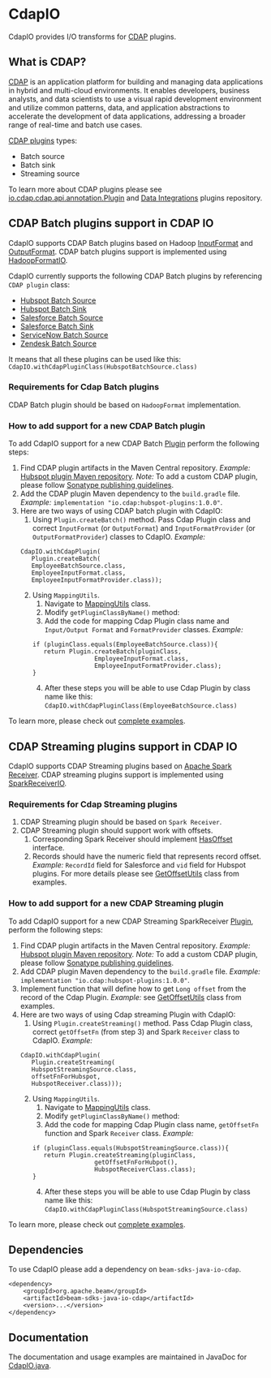 <!--
    Licensed to the Apache Software Foundation (ASF) under one
    or more contributor license agreements.  See the NOTICE file
    distributed with this work for additional information
    regarding copyright ownership.  The ASF licenses this file
    to you under the Apache License, Version 2.0 (the
    "License"); you may not use this file except in compliance
    with the License.  You may obtain a copy of the License at

      http://www.apache.org/licenses/LICENSE-2.0

    Unless required by applicable law or agreed to in writing,
    software distributed under the License is distributed on an
    "AS IS" BASIS, WITHOUT WARRANTIES OR CONDITIONS OF ANY
    KIND, either express or implied.  See the License for the
    specific language governing permissions and limitations
    under the License.
-->

# CdapIO
CdapIO provides I/O transforms for [CDAP](https://cdap.io/) plugins.

## What is CDAP?

[CDAP](https://cdap.io/) is an application platform for building and managing data applications in hybrid and multi-cloud environments.
It enables developers, business analysts, and data scientists to use a visual rapid development environment and utilize common patterns,
data, and application abstractions to accelerate the development of data applications, addressing a broader range of real-time and batch use cases.

[CDAP plugins](https://github.com/data-integrations) types:
- Batch source
- Batch sink
- Streaming source

To learn more about CDAP plugins please see [io.cdap.cdap.api.annotation.Plugin](https://javadoc.io/static/io.cdap.cdap/cdap-api/6.7.2/io/cdap/cdap/api/annotation/Plugin.html) and [Data Integrations](https://github.com/data-integrations) plugins repository.

## CDAP Batch plugins support in CDAP IO

CdapIO supports CDAP Batch plugins based on Hadoop [InputFormat](https://hadoop.apache.org/docs/stable/api/org/apache/hadoop/mapred/InputFormat.html) and [OutputFormat](https://hadoop.apache.org/docs/stable/api/org/apache/hadoop/mapred/OutputFormat.html).
CDAP batch plugins support is implemented using [HadoopFormatIO](https://beam.apache.org/documentation/io/built-in/hadoop/).

CdapIO currently supports the following CDAP Batch plugins by referencing `CDAP plugin` class:
* [Hubspot Batch Source](https://github.com/data-integrations/hubspot/blob/develop/src/main/java/io/cdap/plugin/hubspot/source/batch/HubspotBatchSource.java)
* [Hubspot Batch Sink](https://github.com/data-integrations/hubspot/blob/develop/src/main/java/io/cdap/plugin/hubspot/sink/batch/HubspotBatchSink.java)
* [Salesforce Batch Source](https://github.com/data-integrations/salesforce/blob/develop/src/main/java/io/cdap/plugin/salesforce/plugin/source/batch/SalesforceBatchSource.java)
* [Salesforce Batch Sink](https://github.com/data-integrations/salesforce/blob/develop/src/main/java/io/cdap/plugin/salesforce/plugin/sink/batch/SalesforceBatchSink.java)
* [ServiceNow Batch Source](https://github.com/data-integrations/servicenow-plugins/blob/develop/src/main/java/io/cdap/plugin/servicenow/source/ServiceNowSource.java)
* [Zendesk Batch Source](https://github.com/data-integrations/zendesk/blob/develop/src/main/java/io/cdap/plugin/zendesk/source/batch/ZendeskBatchSource.java)

It means that all these plugins can be used like this:
``CdapIO.withCdapPluginClass(HubspotBatchSource.class)``

### Requirements for Cdap Batch plugins

CDAP Batch plugin should be based on `HadoopFormat` implementation.

### How to add support for a new CDAP Batch plugin

To add CdapIO support for a new CDAP Batch [Plugin](src/main/java/org/apache/beam/sdk/io/cdap/Plugin.java) perform the following steps:
1. Find CDAP plugin artifacts in the Maven Central repository. *Example:* [Hubspot plugin Maven repository](https://mvnrepository.com/artifact/io.cdap/hubspot-plugins/1.0.0). *Note:* To add a custom CDAP plugin, please follow [Sonatype publishing guidelines](https://central.sonatype.org/publish/).
2. Add the CDAP plugin Maven dependency to the `build.gradle` file. *Example:* ``implementation "io.cdap:hubspot-plugins:1.0.0"``.
3. Here are two ways of using CDAP batch plugin with CdapIO:
   1. Using `Plugin.createBatch()` method. Pass Cdap Plugin class and correct `InputFormat` (or `OutputFormat`) and `InputFormatProvider` (or `OutputFormatProvider`) classes to CdapIO. *Example:*
   ```
   CdapIO.withCdapPlugin(
      Plugin.createBatch(
      EmployeeBatchSource.class,
      EmployeeInputFormat.class,
      EmployeeInputFormatProvider.class));
   ```
   2. Using `MappingUtils`.
      1. Navigate to [MappingUtils](src/main/java/org/apache/beam/sdk/io/cdap/MappingUtils.java) class.
      2. Modify `getPluginClassByName()` method:
      3. Add the code for mapping Cdap Plugin class name and `Input/Output Format` and `FormatProvider` classes.
      *Example:*
      ```
      if (pluginClass.equals(EmployeeBatchSource.class)){
         return Plugin.createBatch(pluginClass,
                       EmployeeInputFormat.class,
                       EmployeeInputFormatProvider.class);
      }
      ```
      4. After these steps you will be able to use Cdap Plugin by class name like this: ``CdapIO.withCdapPluginClass(EmployeeBatchSource.class)``

To learn more, please check out [complete examples](https://github.com/apache/beam/tree/master/examples/java/cdap/src/main/java/org/apache/beam/examples/complete/cdap).

## CDAP Streaming plugins support in CDAP IO

CdapIO supports CDAP Streaming plugins based on [Apache Spark Receiver](https://spark.apache.org/docs/2.4.0/streaming-custom-receivers.html).
CDAP streaming plugins support is implemented using [SparkReceiverIO](https://github.com/apache/beam/tree/master/sdks/java/io/sparkreceiver).

### Requirements for Cdap Streaming plugins

1. CDAP Streaming plugin should be based on `Spark Receiver`.
2. CDAP Streaming plugin should support work with offsets.
   1. Corresponding Spark Receiver should implement [HasOffset](https://github.com/apache/beam/blob/master/sdks/java/io/sparkreceiver/src/main/java/org/apache/beam/sdk/io/sparkreceiver/HasOffset.java) interface.
   2. Records should have the numeric field that represents record offset. *Example:* `RecordId` field for Salesforce and `vid` field for Hubspot plugins.
   For more details please see [GetOffsetUtils](https://github.com/apache/beam/tree/master/examples/java/cdap/src/main/java/org/apache/beam/examples/complete/cdap/utils/GetOffsetUtils.java) class from examples.

### How to add support for a new CDAP Streaming plugin

To add CdapIO support for a new CDAP Streaming SparkReceiver [Plugin](src/main/java/org/apache/beam/sdk/io/cdap/Plugin.java), perform the following steps:
1. Find CDAP plugin artifacts in the Maven Central repository. *Example:* [Hubspot plugin Maven repository](https://mvnrepository.com/artifact/io.cdap/hubspot-plugins/1.0.0). *Note:* To add a custom CDAP plugin, please follow [Sonatype publishing guidelines](https://central.sonatype.org/publish/).
2. Add CDAP plugin Maven dependency to the `build.gradle` file. *Example:* ``implementation "io.cdap:hubspot-plugins:1.0.0"``.
3. Implement function that will define how to get `Long offset` from the record of the Cdap Plugin.
*Example:* see [GetOffsetUtils](https://github.com/apache/beam/tree/master/examples/java/cdap/src/main/java/org/apache/beam/examples/complete/cdap/utils/GetOffsetUtils.java) class from examples.
4. Here are two ways of using Cdap streaming Plugin with CdapIO:
    1. Using `Plugin.createStreaming()` method. Pass Cdap Plugin class, correct `getOffsetFn` (from step 3) and Spark `Receiver` class to CdapIO. *Example:*
   ```
   CdapIO.withCdapPlugin(
      Plugin.createStreaming(
      HubspotStreamingSource.class,
      offsetFnForHubspot,
      HubspotReceiver.class)));
   ```
    2. Using `MappingUtils`.
        1. Navigate to [MappingUtils](src/main/java/org/apache/beam/sdk/io/cdap/MappingUtils.java) class.
        2. Modify `getPluginClassByName()` method:
        3. Add the code for mapping Cdap Plugin class name, `getOffsetFn` function and Spark `Receiver` class.
           *Example:*
       ```
       if (pluginClass.equals(HubspotStreamingSource.class)){
          return Plugin.createStreaming(pluginClass,
                        getOffsetFnForHubpot(),
                        HubspotReceiverClass.class);
       }
       ```
        4. After these steps you will be able to use Cdap Plugin by class name like this: ``CdapIO.withCdapPluginClass(HubspotStreamingSource.class)``

To learn more, please check out [complete examples](https://github.com/apache/beam/tree/master/examples/java/cdap).

## Dependencies

To use CdapIO please add a dependency on `beam-sdks-java-io-cdap`.

```maven
<dependency>
    <groupId>org.apache.beam</groupId>
    <artifactId>beam-sdks-java-io-cdap</artifactId>
    <version>...</version>
</dependency>
```

## Documentation

The documentation and usage examples are maintained in JavaDoc for [CdapIO.java](src/main/java/org/apache/beam/sdk/io/cdap/CdapIO.java).
